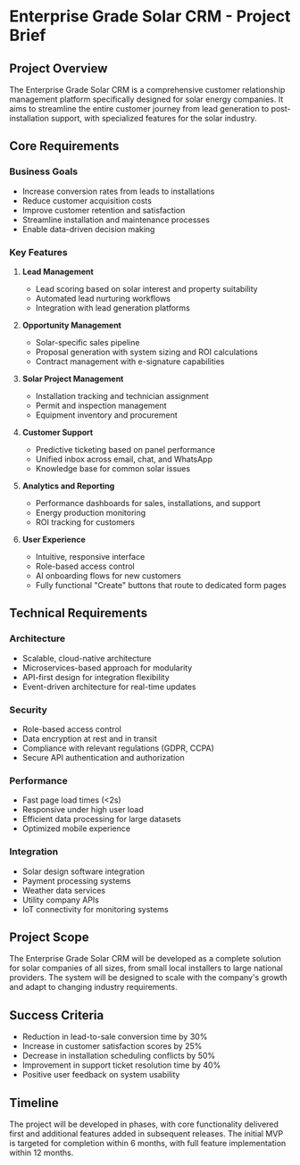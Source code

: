 # Enterprise Grade Solar CRM - Project Brief

## Project Overview
The Enterprise Grade Solar CRM is a comprehensive customer relationship management platform specifically designed for solar energy companies. It aims to streamline the entire customer journey from lead generation to post-installation support, with specialized features for the solar industry.

## Core Requirements

### Business Goals
- Increase conversion rates from leads to installations
- Reduce customer acquisition costs
- Improve customer retention and satisfaction
- Streamline installation and maintenance processes
- Enable data-driven decision making

### Key Features
1. **Lead Management**
   - Lead scoring based on solar interest and property suitability
   - Automated lead nurturing workflows
   - Integration with lead generation platforms

2. **Opportunity Management**
   - Solar-specific sales pipeline
   - Proposal generation with system sizing and ROI calculations
   - Contract management with e-signature capabilities

3. **Solar Project Management**
   - Installation tracking and technician assignment
   - Permit and inspection management
   - Equipment inventory and procurement

4. **Customer Support**
   - Predictive ticketing based on panel performance
   - Unified inbox across email, chat, and WhatsApp
   - Knowledge base for common solar issues

5. **Analytics and Reporting**
   - Performance dashboards for sales, installations, and support
   - Energy production monitoring
   - ROI tracking for customers

6. **User Experience**
   - Intuitive, responsive interface
   - Role-based access control
   - AI onboarding flows for new customers
   - Fully functional "Create" buttons that route to dedicated form pages

## Technical Requirements

### Architecture
- Scalable, cloud-native architecture
- Microservices-based approach for modularity
- API-first design for integration flexibility
- Event-driven architecture for real-time updates

### Security
- Role-based access control
- Data encryption at rest and in transit
- Compliance with relevant regulations (GDPR, CCPA)
- Secure API authentication and authorization

### Performance
- Fast page load times (<2s)
- Responsive under high user load
- Efficient data processing for large datasets
- Optimized mobile experience

### Integration
- Solar design software integration
- Payment processing systems
- Weather data services
- Utility company APIs
- IoT connectivity for monitoring systems

## Project Scope
The Enterprise Grade Solar CRM will be developed as a complete solution for solar companies of all sizes, from small local installers to large national providers. The system will be designed to scale with the company's growth and adapt to changing industry requirements.

## Success Criteria
- Reduction in lead-to-sale conversion time by 30%
- Increase in customer satisfaction scores by 25%
- Decrease in installation scheduling conflicts by 50%
- Improvement in support ticket resolution time by 40%
- Positive user feedback on system usability

## Timeline
The project will be developed in phases, with core functionality delivered first and additional features added in subsequent releases. The initial MVP is targeted for completion within 6 months, with full feature implementation within 12 months.